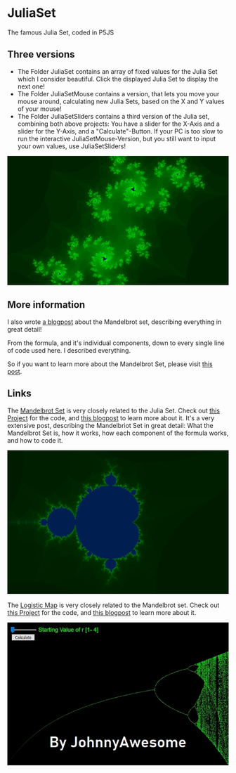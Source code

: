 # JuliaSet
The famous Julia Set, coded in P5JS

## Three versions

- The Folder JuliaSet contains an array of fixed values for the Julia Set which I consider beautiful. Click the displayed Julia Set to display the next one!
- The Folder JuliaSetMouse contains a version, that lets you move your mouse around, calculating new Julia Sets, based on the X and Y values of your mouse!
- The Folder JuliaSetSliders contains a third version of the Julia set, combining both above projects: You have a slider for the X-Axis and a slider for the Y-Axis, and a "Calculate"-Button. If your PC is too slow to run the interactive JuliaSetMouse-Version, but you still want to input your own values, use JuliaSetSliders!

![Julia Set](https://raw.githubusercontent.com/johnnyawesome/JuliaSet/main/JuliaSet/DemoImages/JuliaSet.jpg)

## More information
I also wrote [a blogpost](https://breaksome.tech/coding-the-julia-set-in-p5js/) about the Mandelbrot set, describing everything in great detail!

From the formula, and it's individual components, down to every single line of code used here. I described everything.

So if you want to learn more about the Mandelbrot Set, please visit  [this post](https://breaksome.tech/coding-the-julia-set-in-p5js/).

## Links

The  [Mandelbrot Set](https://github.com/johnnyawesome/Mandelbrot) is very closely related to the Julia Set. Check out [this Project](https://github.com/johnnyawesome/Mandelbrot)
for the code, and  [this blogpost](https://breaksome.tech/coding-the-mandelbrot-set-in-p5js/) to learn more about it. It's a very extensive post, describing the Mandelbriot Set in great detail: What the Mandelbrot Set is, how it works, how each component of the formula works, and how to code it.

![Mandelbrot Set](https://raw.githubusercontent.com/johnnyawesome/Mandelbrot/main/Mandelbrot/DemoImages/Mandelbrot%20Set.jpg)
 
The  [Logistic Map](https://github.com/johnnyawesome/LogisticMap) is very closely related to the Mandelbrot set. Check out [this Project](https://github.com/johnnyawesome/LogisticMap)
for the code, and  [this blogpost](https://breaksome.tech/bifurcation-diagram:-coding-a-logistic-map-in-p5js/) to learn more about it.

![Logistic Map](https://raw.githubusercontent.com/johnnyawesome/LogisticMap/master/LogisticMapSlider/DemoImages/LogisticMapSlider1.jpg)
